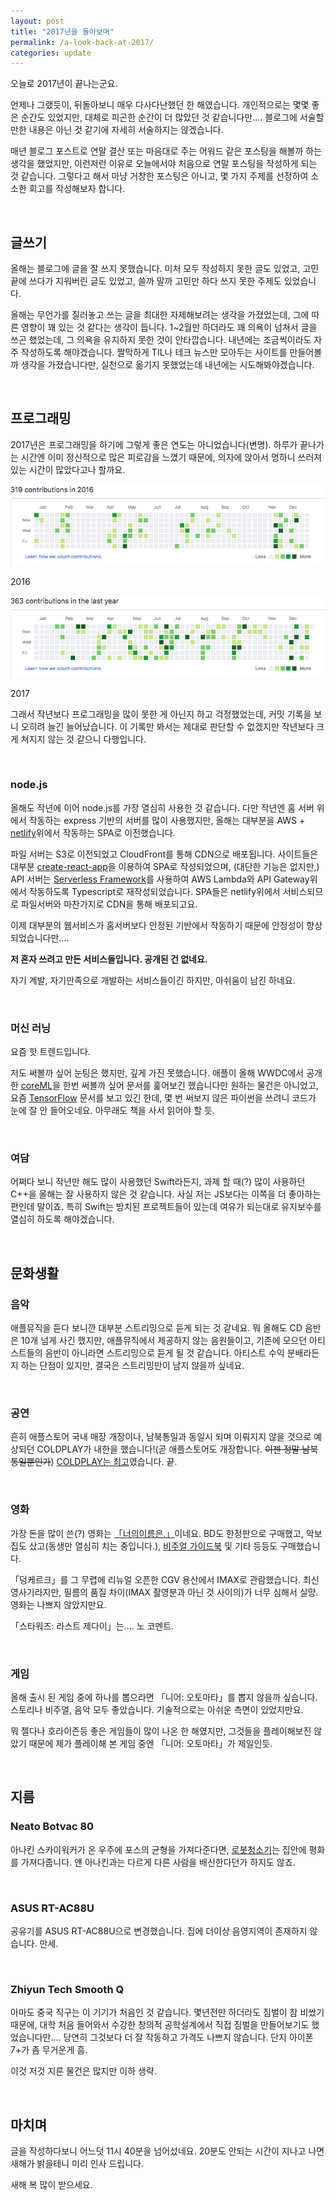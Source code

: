 ```yaml
---
layout: post
title: "2017년을 돌아보며"
permalink: /a-look-back-at-2017/
categories: update
---
```

오늘로 2017년이 끝나는군요.

언제나 그랬듯이, 뒤돌아보니 매우 다사다난했던 한 해였습니다. 개인적으로는 몇몇 좋은 순간도 있었지만, 대체로 피곤한 순간이 더 많았던 것 같습니다만.... 블로그에 서술할 만한 내용은 아닌 것 같기에 자세히 서술하지는 않겠습니다.

매년 블로그 포스트로 연말 결산 또는 마음대로 주는 어워드 같은 포스팅을 해볼까 하는 생각을 했었지만, 이런저런 이유로 오늘에서야 처음으로 연말 포스팅을 작성하게 되는 것 같습니다.
그렇다고 해서 마냥 거창한 포스팅은 아니고, 몇 가지 주제를 선정하여 소소한 회고를 작성해보자 합니다.

&nbsp;

## **글쓰기**
올해는 블로그에 글을 잘 쓰지 못했습니다. 미처 모두 작성하지 못한 글도 있었고, 고민 끝에 쓰다가 지워버린 글도 있었고, 쓸까 말까 고민만 하다 쓰지 못한 주제도 있었습니다.

올해는 무언가를 질러놓고 쓰는 글을 최대한 자제해보려는 생각을 가졌었는데, 그에 따른 영향이 꽤 있는 것 같다는 생각이 듭니다. 1~2월만 하더라도 꽤 의욕이 넘쳐서 글을 쓰곤 했었는데, 그 의욕을 유지하지 못한 것이 안타깝습니다. 내년에는 조금씩이라도 자주 작성하도록 해야겠습니다. 짤막하게 TIL나 테크 뉴스만 모아두는 사이트를 만들어볼까 생각을 가졌습니다만, 실천으로 옮기지 못했었는데 내년에는 시도해봐야겠습니다.

&nbsp;

## **프로그래밍**
2017년은 프로그래밍을 하기에 그렇게 좋은 연도는 아니었습니다(변명). 하루가 끝나가는 시간엔 이미 정신적으로 많은 피로감을 느꼈기 때문에, 의자에 앉아서 멍하니 쓰러져 있는 시간이 많았다고나 할까요. 

<img src="/images/23zcyJup.png" alt="2016 커밋" class="w-full" />

2016

<img src="/images/vJxPdIh-.png" alt="2017 커밋" class="w-full" />

2017

그래서 작년보다 프로그래밍을 많이 못한 게 아닌지 하고 걱정했었는데, 커밋 기록을 보니 오히려 늘긴 늘어났습니다. 이 기록만 봐서는 제대로 판단할 수 없겠지만 작년보다 크게 쳐지지 않는 것 같으니 다행입니다.

&nbsp;

### node.js
올해도 작년에 이어 node.js를 가장 열심히 사용한 것 같습니다. 다만 작년엔 홈 서버 위에서 작동하는 express 기반의 서버를 많이 사용했지만, 올해는 대부분을 AWS + [netlify](https://blog.niceb5y.net/host-blog-on-netlify/)위에서 작동하는 SPA로 이전했습니다.

파일 서버는 S3로 이전되었고 CloudFront를 통해 CDN으로 배포됩니다. 사이트들은 대부분 [create-react-app](https://blog.niceb5y.net/set-up-react-development-environment-easily/)을 이용하여 SPA로 작성되었으며, (대단한 기능은 없지만,) API 서버는 [Serverless Framework](https://serverless.com)를 사용하여 AWS Lambda와 API Gateway위에서 작동하도록 Typescript로 재작성되었습니다. SPA들은 netlify위에서 서비스되므로 파일서버와 마찬가지로 CDN을 통해 배포되고요.

이제 대부분의 웹서비스가 홈서버보다 안정된 기반에서 작동하기 때문에 안정성이 향상되었습니다만....

**저 혼자 쓰려고 만든 서비스들입니다. 공개된 건 없네요.**

자기 계발, 자기만족으로 개발하는 서비스들이긴 하지만, 아쉬움이 남긴 하네요.

&nbsp;

### 머신 러닝
요즘 핫 트렌드입니다.

저도 써볼까 싶어 눈팅은 했지만, 깊게 가진 못했습니다. 애플이 올해 WWDC에서 공개한 [coreML](https://developer.apple.com/documentation/coreml)을 한번 써볼까 싶어 문서를 훑어보긴 했습니다만 원하는 물건은 아니었고, 요즘 [TensorFlow](http://tensorflow.org) 문서를 보고 있긴 한데, 몇 번 써보지 않은 파이썬을 쓰려니 코드가 눈에 잘 안 들어오네요. 아무래도 책을 사서 읽어야 할 듯.

&nbsp;

### 여담
어쩌다 보니 작년만 해도 많이 사용했던 Swift라든지, 과제 할 때(?) 많이 사용하던 C++을 올해는 잘 사용하지 않은 것 같습니다. 사실 저는 JS보다는 이쪽을 더 좋아하는 편인데 말이죠. 특히 Swift는 방치된 프로젝트들이 있는데 여유가 되는대로 유지보수를 열심히 하도록 해야겠습니다.

&nbsp;

## **문화생활**
### 음악
애플뮤직을 듣다 보니깐 대부분 스트리밍으로 듣게 되는 것 같네요. 뭐 올해도 CD 음반은 10개 넘게 사긴 했지만, 애플뮤직에서 제공하지 않는 음원들이고, 기존에 모으던 아티스트들의 음반이 아니라면 스트리밍으로 듣게 될 것 같습니다. 아티스트 수익 분배라든지 하는 단점이 있지만, 결국은 스트리밍만이 남지 않을까 싶네요.

&nbsp;

### 공연
흔히 애플스토어 국내 매장 개장이나, 남북통일과 동일시 되며 이뤄지지 않을 것으로 예상되던 COLDPLAY가 내한을 했습니다!(곧 애플스토어도 개장합니다. <del>이젠 정말 남북통일뿐인가</del>) [COLDPLAY는 최고](https://blog.niceb5y.net/coldplay-ahfod-tour-in-seoul-2017/)였습니다. 끝.

&nbsp;

### 영화
가장 돈을 많이 쓴(?) 영화는 [「너의이름은.」](https://blog.niceb5y.net/kimi-no-na-wa-review/)이네요. BD도 한정판으로 구매했고, 악보집도 샀고(동생만 열심히 치는 중입니다.), [비주얼 가이드북](https://blog.niceb5y.net/kimi-no-na-wa-official-visual-guide-review/) 및 기타 등등도 구매했습니다.

「덩케르크」를 그 무렵에 리뉴얼 오픈한 CGV 용산에서 IMAX로 관람했습니다. 최신 영사기라지만, 필름의 품질 차이(IMAX 촬영분과 아닌 것 사이의)가 너무 심해서 실망. 영화는 나쁘지 않았지만요. 

「스타워즈: 라스트 제다이」는.... 노 코멘트.

&nbsp;

### 게임
올해 출시 된 게임 중에 하나를 뽑으라면 「니어: 오토마타」를 뽑지 않을까 싶습니다. 스토리나 비주얼, 음악 모두 좋았습니다. 기술적으로는 아쉬운 측면이 있었지만요.

뭐 젤다나 호라이즌등 좋은 게임들이 많이 나온 한 해였지만, 그것들을 플레이해보진 않았기 때문에 제가 플레이해 본 게임 중엔  「니어: 오토마타」가 제일인듯.

&nbsp;

## **지름**
### Neato Botvac 80
아나킨 스카이워커가 온 우주에 포스의 균형을 가져다준다면, [로봇청소기](https://blog.niceb5y.net/neato-botvac-80-review/)는 집안에 평화를 가져다줍니다. 얜 아나킨과는 다르게 다른 사람을 배신한다던가 하지도 않죠.

&nbsp;

### ASUS RT-AC88U
공유기를 ASUS RT-AC88U으로 변경했습니다. 집에 더이상 음영지역이 존재하지 않습니다. 
만세.

&nbsp;

### Zhiyun Tech Smooth Q
아마도 중국 직구는 이 기기가 처음인 것 같습니다. 몇년전만 하더라도 짐벌이 참 비쌌기 때문에, 대학 처음 들어와서 수강한 창의적 공학설계에서 직접 짐벌을 만들어보기도 했었습니다만.... 당연히 그것보다 더 잘 작동하고 가격도 나쁘지 않습니다. 단지 아이폰7+가 좀 무거운게 흠.

이것 저것 지른 물건은 많지만 이하 생략.

&nbsp;

## **마치며**
글을 작성하다보니 어느덧 11시 40분을 넘어섰네요. 20분도 안되는 시간이 지나고 나면 새해가 밝을테니 미리 인사 드립니다.

새해 복 많이 받으세요.

